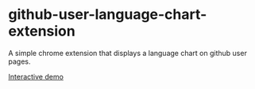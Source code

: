 # github-user-language-chart-extension
A simple chrome extension that displays a language chart on github user pages.

[Interactive demo](https://github.com/mhollingshead/github-user-language-chart-extension)
